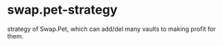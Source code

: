 # swap.pet-strategy
strategy of Swap.Pet, which can add/del many vaults to making profit for them. 
